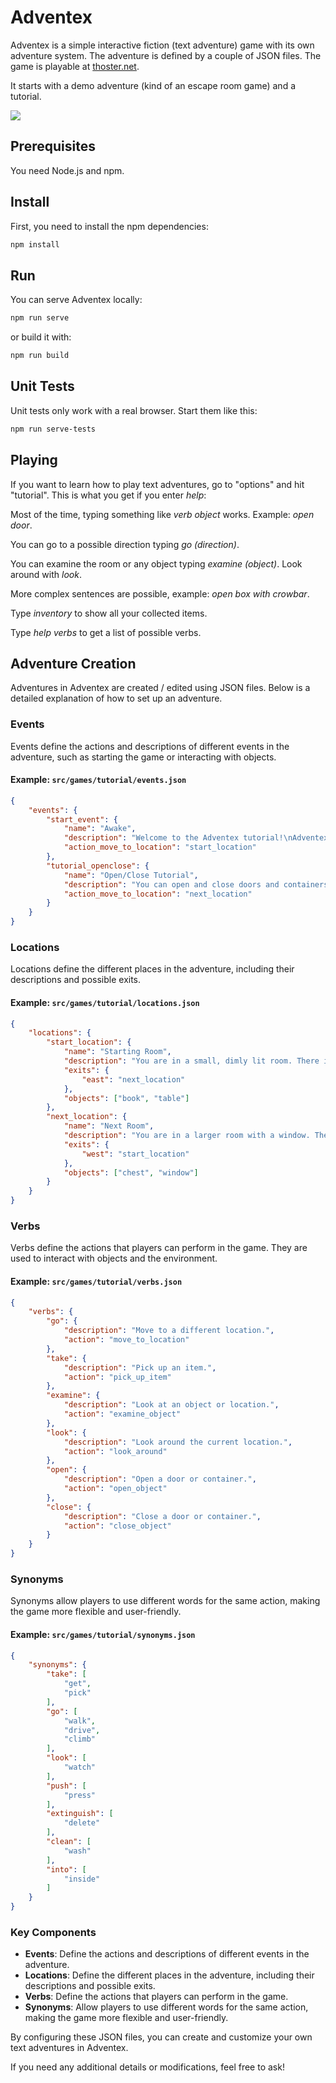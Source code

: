 # Adventex

Adventex is a simple interactive fiction (text adventure) game with its own adventure system. The adventure is defined by a couple of JSON files. The game is playable at [thoster.net](https://thoster.net/adventex).

It starts with a demo adventure (kind of an escape room game) and a tutorial.

![](screenshot.png)

## Prerequisites

You need Node.js and npm.

## Install

First, you need to install the npm dependencies:
```bash
npm install
```

## Run

You can serve Adventex locally:
```bash
npm run serve
```

or build it with:
```bash
npm run build
```

## Unit Tests

Unit tests only work with a real browser. Start them like this:
```bash
npm run serve-tests
```

## Playing

If you want to learn how to play text adventures, go to "options" and hit "tutorial". This is what you get if you enter *help*:

Most of the time, typing something like *verb object* works. Example: *open door*.

You can go to a possible direction typing *go (direction)*.

You can examine the room or any object typing *examine (object)*. Look around with *look*.

More complex sentences are possible, example: *open box with crowbar*.

Type *inventory* to show all your collected items.

Type *help verbs* to get a list of possible verbs.

## Adventure Creation

Adventures in Adventex are created / edited using JSON files. Below is a detailed explanation of how to set up an adventure.

### Events

Events define the actions and descriptions of different events in the adventure, such as starting the game or interacting with objects.

#### Example: `src/games/tutorial/events.json`

```json
{
    "events": {
        "start_event": {
            "name": "Awake",
            "description": "Welcome to the Adventex tutorial!\nAdventex is a simple text adventure (also called 'interactive fiction').\nYou can:\nExplore different locations, pick up items (into your 'inventory') and interact with objects and the environment to solve puzzles.\nYou interact with your environment by entering simple sentences, starting with a verb.\nFor a list of possible verbs, enter 'help verbs'.\nOften it is useful to examine objects: 'examine table'. If you want to see the description of the current location, enter 'look'.\nSome objects are portable, to pick up a book, enter 'take book'\nStart with exploring your environment by visiting the other room. To do so, enter 'go east'\n",
            "action_move_to_location": "start_location"
        },
        "tutorial_openclose": {
            "name": "Open/Close Tutorial",
            "description": "You can open and close doors and containers. Try 'open door' or 'close chest'.",
            "action_move_to_location": "next_location"
        }
    }
}
```

### Locations

Locations define the different places in the adventure, including their descriptions and possible exits.

#### Example: `src/games/tutorial/locations.json`

```json
{
    "locations": {
        "start_location": {
            "name": "Starting Room",
            "description": "You are in a small, dimly lit room. There is a door to the east.",
            "exits": {
                "east": "next_location"
            },
            "objects": ["book", "table"]
        },
        "next_location": {
            "name": "Next Room",
            "description": "You are in a larger room with a window. There is a door to the west.",
            "exits": {
                "west": "start_location"
            },
            "objects": ["chest", "window"]
        }
    }
}
```

### Verbs

Verbs define the actions that players can perform in the game. They are used to interact with objects and the environment.

#### Example: `src/games/tutorial/verbs.json`

```json
{
    "verbs": {
        "go": {
            "description": "Move to a different location.",
            "action": "move_to_location"
        },
        "take": {
            "description": "Pick up an item.",
            "action": "pick_up_item"
        },
        "examine": {
            "description": "Look at an object or location.",
            "action": "examine_object"
        },
        "look": {
            "description": "Look around the current location.",
            "action": "look_around"
        },
        "open": {
            "description": "Open a door or container.",
            "action": "open_object"
        },
        "close": {
            "description": "Close a door or container.",
            "action": "close_object"
        }
    }
}
```

### Synonyms

Synonyms allow players to use different words for the same action, making the game more flexible and user-friendly.

#### Example: `src/games/tutorial/synonyms.json`

```json
{
    "synonyms": {
        "take": [
            "get",
            "pick"
        ],
        "go": [
            "walk",
            "drive",
            "climb"
        ],
        "look": [
            "watch"
        ],
        "push": [
            "press"
        ],
        "extinguish": [
            "delete"
        ],
        "clean": [
            "wash"
        ],
        "into": [
            "inside"
        ]
    }
}
```

### Key Components

- **Events**: Define the actions and descriptions of different events in the adventure.
- **Locations**: Define the different places in the adventure, including their descriptions and possible exits.
- **Verbs**: Define the actions that players can perform in the game.
- **Synonyms**: Allow players to use different words for the same action, making the game more flexible and user-friendly.

By configuring these JSON files, you can create and customize your own text adventures in Adventex.

If you need any additional details or modifications, feel free to ask!